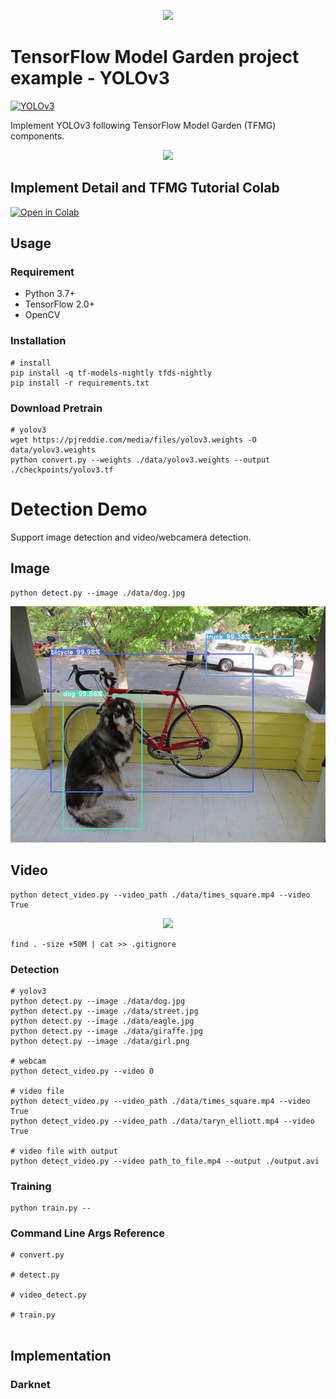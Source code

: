 <p align="center">
    <img src="https://raw.githubusercontent.com/tf-models/readthedocs/main/official/projects/yolo3/assets/Logo_TFMG_YOLO.png">
</p>

# TensorFlow Model Garden project example - YOLOv3

[![YOLOv3](http://img.shields.io/badge/Paper-arXiv.1804.02767-B3181B?logo=arXiv)](https://arxiv.org/abs/1804.02767)


Implement YOLOv3 following TensorFlow Model Garden (TFMG) components. 

<p align="center">
    <img src="https://raw.githubusercontent.com/tf-models/readthedocs/main/official/projects/yolo3/assets/video_times_square.gif">
</p>

## Implement Detail and TFMG Tutorial Colab
<a href="https://githubtocolab.com/tf-models/readthedocs/blob/main/TFMG_Project_Tutorial_(v6).ipynb" target="_parent"><img src="https://colab.research.google.com/assets/colab-badge.svg" alt="Open in Colab"/></a>


## Usage

### Requirement

- Python 3.7+
- TensorFlow 2.0+
- OpenCV 
### Installation

```
# install 
pip install -q tf-models-nightly tfds-nightly
pip install -r requirements.txt
```

### Download Pretrain 

```
# yolov3
wget https://pjreddie.com/media/files/yolov3.weights -O data/yolov3.weights
python convert.py --weights ./data/yolov3.weights --output ./checkpoints/yolov3.tf
```

# Detection Demo

Support image detection and video/webcamera detection. 

## Image 

```
python detect.py --image ./data/dog.jpg 
```

<p align="center">
    <img src="outputs/output_dog.jpg">
</p>

## Video 

```
python detect_video.py --video_path ./data/times_square.mp4 --video True
```

<p align="center">
    <img src="https://raw.githubusercontent.com/tf-models/readthedocs/main/official/projects/yolo3/assets/video_times_square.gif">
</p>


```
find . -size +50M | cat >> .gitignore
```

### Detection

```
# yolov3
python detect.py --image ./data/dog.jpg  
python detect.py --image ./data/street.jpg  
python detect.py --image ./data/eagle.jpg  
python detect.py --image ./data/giraffe.jpg 
python detect.py --image ./data/girl.png

# webcam
python detect_video.py --video 0

# video file
python detect_video.py --video_path ./data/times_square.mp4 --video True
python detect_video.py --video_path ./data/taryn_elliott.mp4 --video True

# video file with output
python detect_video.py --video path_to_file.mp4 --output ./output.avi
```

### Training

```
python train.py --
```

### Command Line Args Reference

```
# convert.py

# detect.py

# video_detect.py

# train.py


```

## Implementation 


### Darknet

